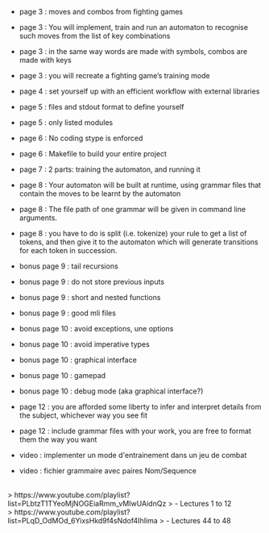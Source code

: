 - page 3 : moves and combos from fighting games
- page 3 : You will implement, train and run an automaton to recognise such moves from the list of key combinations
- page 3 : in the same way words are made with symbols, combos are made with keys
- page 3 : you will recreate a fighting game’s training mode

- page 4 : set yourself up with an efficient workflow with external libraries

- page 5 : files and stdout format to define yourself
- page 5 : only listed modules

- page 6 : No coding stype is enforced
- page 6 : Makefile to build your entire project

- page 7 : 2 parts: training the automaton, and running it

- page 8 : Your automaton will be built at runtime, using grammar files that contain the moves to be learnt by the automaton
- page 8 : The file path of one grammar will be given in command line arguments.
- page 8 : you have to do is split (i.e. tokenize) your rule to get a list of tokens, and then give it to the automaton which will generate transitions for each token in succession.


- bonus page 9 : tail recursions
- bonus page 9 : do not store previous inputs
- bonus page 9 : short and nested functions
- bonus page 9 : good mli files
- bonus page 10 : avoid exceptions, une options
- bonus page 10 : avoid imperative types
- bonus page 10 : graphical interface
- bonus page 10 : gamepad
- bonus page 10 : debug mode (aka graphical interface?)

- page 12 : you are afforded some liberty to infer and interpret details from the subject, whichever way you see fit
- page 12 : include grammar files with your work, you are free to format them the way you want

- video : implementer un mode d'entrainement dans un jeu de combat
- video : fichier grammaire avec paires Nom/Sequence


<BR>
> https://www.youtube.com/playlist?list=PLbtzT1TYeoMjNOGEiaRmm_vMIwUAidnQz
> - Lectures 1 to 12

<BR>
> https://www.youtube.com/playlist?list=PLqD_OdMOd_6YixsHkd9f4sNdof4IhIima
> - Lectures 44 to 48
